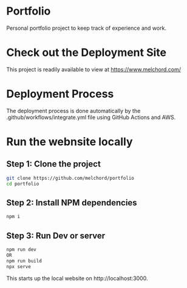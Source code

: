 # Portfolio

Personal portfolio project to keep track of experience and work.

# Check out the Deployment Site

This project is readily available to view at https://www.melchord.com/

# Deployment Process

The deployment process is done automatically by the .github/workflows/integrate.yml file using GitHub Actions and AWS.

# Run the webnsite locally

## Step 1: Clone the project

```sh
git clone https://github.com/melchord/portfolio
cd portfolio
```

## Step 2: Install NPM dependencies

```sh
npm i
```

## Step 3: Run Dev or server

```sh
npm run dev
OR
npm run build
npx serve
```

This starts up the local website on http://localhost:3000.
